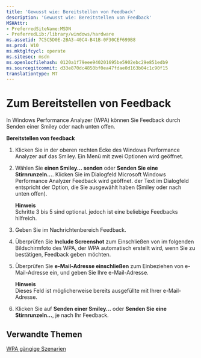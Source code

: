 ```yaml
---
title: 'Gewusst wie: Bereitstellen von Feedback'
description: 'Gewusst wie: Bereitstellen von Feedback'
MSHAttr:
- PreferredSiteName:MSDN
- PreferredLib:/library/windows/hardware
ms.assetid: 7C5C5D0E-2BA3-40C4-B41B-0F30CEF699B8
ms.prod: W10
ms.mktglfcycl: operate
ms.sitesec: msdn
ms.openlocfilehash: 0120a1f79eee940201695be5902ebc29e851edb9
ms.sourcegitcommit: d33e870dc4850bf0ea47fdae0d163b04c1c90f15
translationtype: MT
---
```

# <a name="how-to-provide-feedback"></a>Zum Bereitstellen von Feedback


In Windows Performance Analyzer (WPA) können Sie Feedback durch Senden einer Smiley oder nach unten offen.

**Bereitstellen von feedback**

1.  Klicken Sie in der oberen rechten Ecke des Windows Performance Analyzer auf das Smiley. Ein Menü mit zwei Optionen wird geöffnet.

2.  Wählen Sie **einen Smiley... senden** oder **Senden Sie eine Stirnrunzeln...**. Klicken Sie im Dialogfeld Microsoft Windows Performance Analyzer Feedback wird geöffnet. der Text im Dialogfeld entspricht der Option, die Sie ausgewählt haben (Smiley oder nach unten offen).

    **Hinweis**  
    Schritte 3 bis 5 sind optional. jedoch ist eine beliebige Feedbacks hilfreich.

     

3.  Geben Sie im Nachrichtenbereich Feedback.

4.  Überprüfen Sie **Include Screenshot** zum Einschließen von im folgenden Bildschirmfoto des WPA, der WPA automatisch erstellt wird, wenn Sie zu bestätigen, Feedback geben möchten.

5.  Überprüfen Sie **e-Mail-Adresse einschließen** zum Einbeziehen von e-Mail-Adresse ein, und geben Sie Ihre e-Mail-Adresse.

    **Hinweis**  
    Dieses Feld ist möglicherweise bereits ausgefüllte mit Ihrer e-Mail-Adresse.

     

6.  Klicken Sie auf **Senden einer Smiley...** oder **Senden Sie eine Stirnrunzeln...**, je nach Ihr Feedback.

## <a name="related-topics"></a>Verwandte Themen


[WPA gängige Szenarien](windows-performance-analyzer-common-scenarios.md)

 

 







